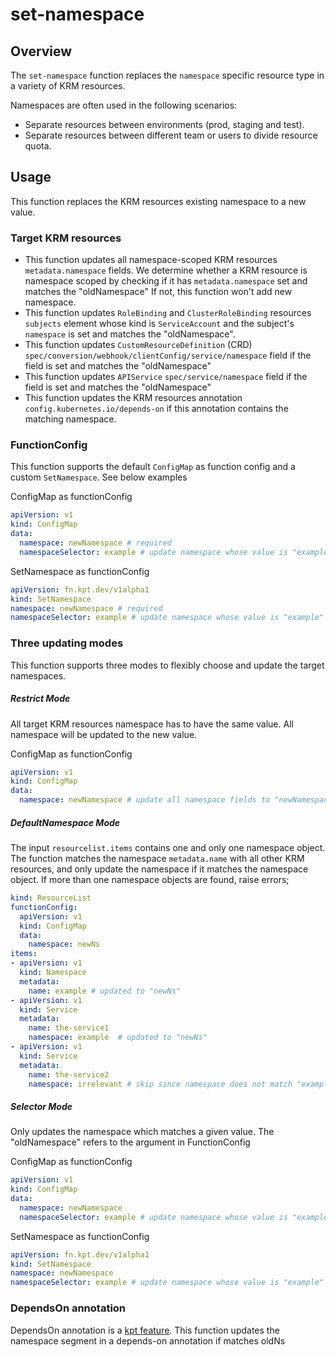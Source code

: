 # set-namespace

## Overview

<!--mdtogo:Short-->

The `set-namespace` function replaces the `namespace` specific resource type in a variety
of KRM resources.

<!--mdtogo-->

Namespaces are often used in the following scenarios:
- Separate resources between environments (prod, staging and test).
- Separate resources between different team or users to divide resource quota.

<!--mdtogo:Long-->

## Usage

This function replaces the KRM resources existing namespace to a new value.

### Target KRM resources

- This function updates all namespace-scoped KRM resources `metadata.namespace` fields. 
  We determine whether a KRM resource is namespace scoped by checking if it has `metadata.namespace` set and matches the "oldNamespace"
  If not, this function won't add new namespace.
- This function updates `RoleBinding` and `ClusterRoleBinding` resources `subjects` element whose kind is `ServiceAccount`
  and the subject's `namespace` is set and matches the "oldNamespace".
- This function updates `CustomResourceDefinition` (CRD) `spec/conversion/webhook/clientConfig/service/namespace` field 
  if the field is set and matches the "oldNamespace"
- This function updates `APIService` `spec/service/namespace` field if the field is set and matches the "oldNamespace"
- This function updates the KRM resources annotation `config.kubernetes.io/depends-on` if this annotation contains the 
  matching namespace.

### FunctionConfig

This function supports the default `ConfigMap` as function config and a custom `SetNamespace`. See below examples

ConfigMap as functionConfig
```yaml
apiVersion: v1
kind: ConfigMap
data:
  namespace: newNamespace # required
  namespaceSelector: example # update namespace whose value is "example" to "newNamespace"
```

SetNamespace as functionConfig
```yaml
apiVersion: fn.kpt.dev/v1alpha1
kind: SetNamespace
namespace: newNamespace # required
namespaceSelector: example # update namespace whose value is "example" to "newNamespace"
```


### Three updating modes

This function supports three modes to flexibly choose and update the target namespaces.

##### Restrict Mode
All target KRM resources namespace has to have the same value. All namespace will be updated to the new value. 

ConfigMap as functionConfig
```yaml
apiVersion: v1
kind: ConfigMap
data:
  namespace: newNamespace # update all namespace fields to "newNamespace"
```

##### DefaultNamespace Mode

The input `resourcelist.items` contains one and only one namespace object. The function matches the namespace `metadata.name`
with all other KRM resources, and only update the namespace if it matches the namespace object. 
If more than one namespace objects are found, raise errors;

```yaml
kind: ResourceList
functionConfig:
  apiVersion: v1
  kind: ConfigMap
  data:
    namespace: newNs
items:
- apiVersion: v1
  kind: Namespace
  metadata:
    name: example # updated to "newNs"
- apiVersion: v1
  kind: Service
  metadata:
    name: the-service1
    namespace: example  # updated to "newNs"
- apiVersion: v1
  kind: Service
  metadata:
    name: the-service2
    namespace: irrelevant # skip since namespace does not match "example".
```

##### Selector Mode

Only updates the namespace which matches a given value. The "oldNamespace" refers to the argument in FunctionConfig

ConfigMap as functionConfig
```yaml
apiVersion: v1
kind: ConfigMap
data:
  namespace: newNamespace
  namespaceSelector: example # update namespace whose value is "example" to "newNamespace"
```

SetNamespace as functionConfig
```yaml
apiVersion: fn.kpt.dev/v1alpha1
kind: SetNamespace
namespace: newNamespace
namespaceSelector: example # update namespace whose value is "example" to "newNamespace"
```

### DependsOn annotation

DependsOn annotation is a [kpt feature](https://kpt.dev/reference/annotations/depends-on/). This function updates the 
namespace segment in a depends-on annotation if matches oldNs

<!--mdtogo-->

[namespace]: https://kubernetes.io/docs/concepts/overview/working-with-objects/namespaces/

[depends-on]: https://kpt.dev/reference/annotations/depends-on/
